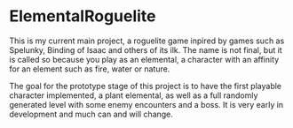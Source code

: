 # ElementalRoguelite

This is my current main project, a roguelite game inpired by games such as Spelunky, Binding of Isaac and others of its ilk. The name is not final, but it is called so because you play as an elemental, a character with an affinity for an element such as fire, water or nature.

The goal for the prototype stage of this project is to have the first playable character implemented, a plant elemental, as well as a full randomly generated level with some enemy encounters and a boss. It is very early in development and much can and will change.
